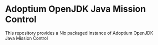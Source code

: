 # Adoptium OpenJDK Java Mission Control
This repository provides a Nix packaged instance of Adoptium OpenJDK Java Mission Control
